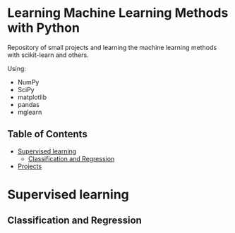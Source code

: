 Learning Machine Learning Methods with Python
========

Repository of small projects and learning the machine learning methods  with scikit-learn and others.

Using:
* NumPy
* SciPy
* matplotlib
* pandas
* mglearn


Table of Contents
-----------------

* [Supervised learning](#supervised-learning)
	* [Classification and Regression](#classification-and-regression)
* [Projects](#projects)


Supervised learning
===================

Classification and Regression
-----------------------------


